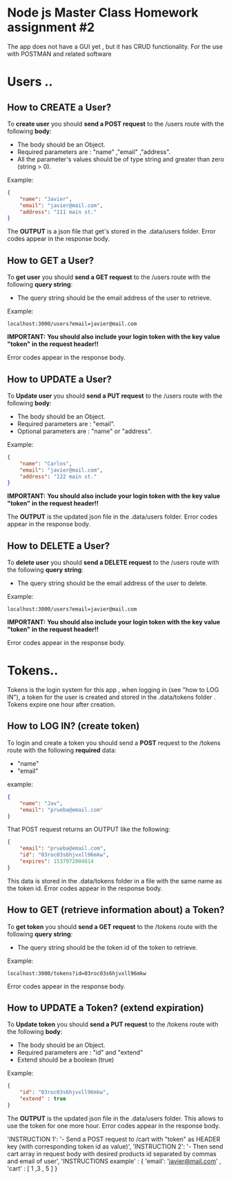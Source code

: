 # Node js Master Class Homework assignment #2

The app does not have a GUI yet , but it has CRUD functionality.
For the use with POSTMAN and related software


# Users ..
## How to CREATE a User?
To **create user** you should **send a POST request** to the /users route with the following **body**:

- The body should be an Object.
- Required parameters are : "name" ,"email" ,"address".
- All the parameter's values should be of type string and greater than zero (string > 0).

Example:

```JSON
{
    "name": "Javier",
    "email": "javier@mail.com",
    "address": "111 main st."
}

```

The **OUTPUT** is a json file that get's stored in the .data/users folder.
Error codes appear in the response body.


## How to GET a User?
To **get user** you should **send a GET request** to the /users route with the following **query string**:

- The query string should be the email address of the user to retrieve.



Example:

```
localhost:3000/users?email=javier@mail.com
```
**IMPORTANT:**
**You should also include your login token with the key value "token" in the request header!!**

Error codes appear in the response body.

## How to UPDATE a User?
To **Update user** you should **send a PUT request** to the /users route with the following **body**:

- The body should be an Object.
- Required parameters are : "email".
- Optional parameters are : "name" or "address".

Example:

```JSON
{
    "name": "Carlos",
    "email": "javier@mail.com",
    "address": "122 main st."
}

```
**IMPORTANT:**
**You should also include your login token with the key value "token" in the request header!!**

The **OUTPUT** is the updated json file in the .data/users folder.
Error codes appear in the response body.


## How to DELETE a User?
To **delete user** you should **send a DELETE request** to the /users route with the following **query string**:

- The query string should be the email address of the user to delete.

Example:

```
localhost:3000/users?email=javier@mail.com
```
**IMPORTANT:**
**You should also include your login token with the key value "token" in the request header!!**

Error codes appear in the response body.

# Tokens..

Tokens is the login system for this app , when logging in (see "how to LOG IN"), a token for the user is created and stored in the .data/tokens folder . Tokens expire one hour after creation.

## How to LOG IN? (create token)
To login and create a token you should send a **POST** request to the /tokens route with the following **required** data:

- "name"
- "email"

example:

```JSON
{
    "name": "Jav",
    "email": "prueba@email.com"
}

```
That POST request returns an OUTPUT like the following:

```JSON
{
    "email": "prueba@email.com",
    "id": "03roc03s6hjvxll96mkw",
    "expires": 1537972004814
}
```

This data is stored in the .data/tokens folder in a file with the same name as the token id.
Error codes appear in the response body.



## How to GET (retrieve information about) a Token?
To **get token** you should **send a GET request** to the /tokens route with the following **query string**:

- The query string should be the token id of the token to retrieve.

Example:

```
localhost:3000/tokens?id=03roc03s6hjvxll96mkw
```

Error codes appear in the response body.

## How to UPDATE a Token? (extend expiration)
To **Update token** you should **send a PUT request** to the /tokens route with the following **body**:

- The body should be an Object.
- Required parameters are : "id" and "extend"
- Extend should be a boolean (true)

Example:

```JSON
{
    "id": "03roc03s6hjvxll96mkw",
    "extend" : true
}

```

The **OUTPUT** is the updated json file in the .data/users folder.
This allows to use the token for one more hour.
Error codes appear in the response body.

'INSTRUCTION 1': '- Send a POST request to /cart with "token" as HEADER key (with corresponding token id as value)', 
                  'INSTRUCTION 2': '- Then send cart array in request body with desired products id separated by commas and email of user',
                  'INSTRUCTIONS example' : { 'email': 'javier@mail.com' , 'cart' : [ 1 ,3 , 5 ] }

